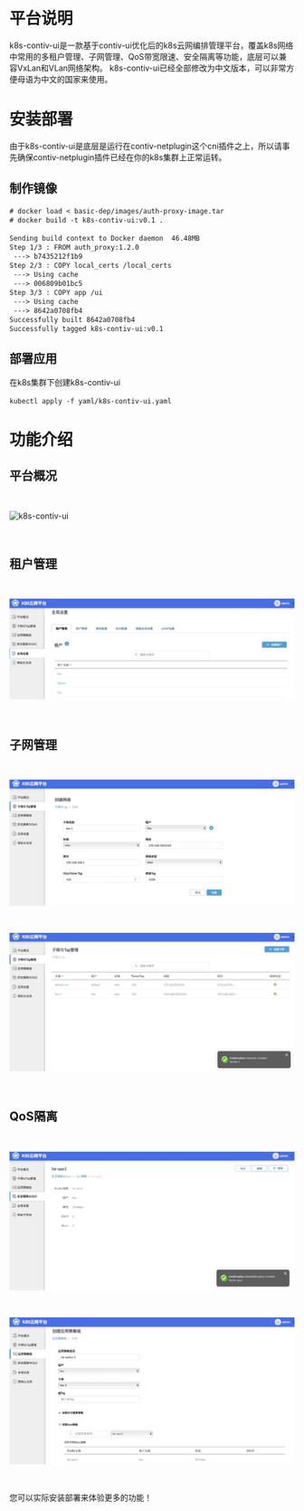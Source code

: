 # 平台说明
k8s-contiv-ui是一款基于contiv-ui优化后的k8s云网编排管理平台，覆盖k8s网络中常用的多租户管理、子网管理、QoS带宽限速、安全隔离等功能，底层可以兼容VxLan和VLan网络架构。
k8s-contiv-ui已经全部修改为中文版本，可以非常方便母语为中文的国家来使用。


# 安装部署
由于k8s-contiv-ui是底层是运行在contiv-netplugin这个cni插件之上，所以请事先确保contiv-netplugin插件已经在你的k8s集群上正常运转。

## 制作镜像

```
# docker load < basic-dep/images/auth-proxy-image.tar
# docker build -t k8s-contiv-ui:v0.1 . 

Sending build context to Docker daemon  46.48MB
Step 1/3 : FROM auth_proxy:1.2.0
 ---> b7435212f1b9
Step 2/3 : COPY local_certs /local_certs
 ---> Using cache
 ---> 006809b01bc5
Step 3/3 : COPY app /ui
 ---> Using cache
 ---> 8642a0708fb4
Successfully built 8642a0708fb4
Successfully tagged k8s-contiv-ui:v0.1
```

## 部署应用

在k8s集群下创建k8s-contiv-ui

` kubectl apply -f yaml/k8s-contiv-ui.yaml `


# 功能介绍

## 平台概况

<br>

![k8s-contiv-ui](docs/images/readme-0.jpg)

<br>

## 租户管理

<br>

![k8s-contiv-ui](docs/images/readme-1.jpg)

<br>

## 子网管理

<br>

![k8s-contiv-ui](docs/images/readme-2.jpg)

<br>

![k8s-contiv-ui](docs/images/readme-3.jpg)

<br>

## QoS隔离

<br>

![k8s-contiv-ui](docs/images/readme-4.jpg)

<br>

![k8s-contiv-ui](docs/images/readme-5.jpg)

<br>

您可以实际安装部署来体验更多的功能！



